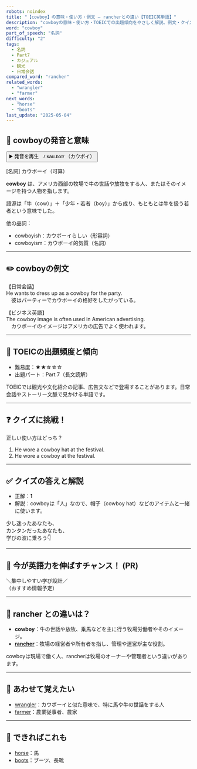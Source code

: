 ```yaml
---
robots: noindex
title: "【cowboy】の意味・使い方・例文 ― rancherとの違い【TOEIC英単語】"
description: "cowboyの意味・使い方・TOEICでの出題傾向をやさしく解説。例文・クイズ付きでrancherとの違いもわかりやすく学べます。"
word: "cowboy"
part_of_speech: "名詞"
difficulty: "2"
tags:
  - 名詞
  - Part7
  - カジュアル
  - 観光
  - 日常会話
compared_word: "rancher"
related_words:
  - "wrangler"
  - "farmer"
next_words:
  - "horse"
  - "boots"
last_update: "2025-05-04"
---
```


## 🔰 cowboyの発音と意味

<button class="play-audio" onclick="playTTS('cowboy')">
  <span class="play-audio-main">
    ▶️ 発音を再生　/ˈkaʊ.bɔɪ/
  </span>
  <span class="play-audio-sub">
    （カウボイ）
  </span>
</button>

[名詞] カウボーイ（可算）

**cowboy** は、アメリカ西部の牧場で牛の世話や放牧をする人、またはそのイメージを持つ人物を指します。

語源は「牛（cow）」＋「少年・若者（boy）」から成り、もともとは牛を扱う若者という意味でした。

他の品詞：  
- cowboyish：カウボーイらしい（形容詞）
- cowboyism：カウボーイ的気質（名詞）

---

## ✏️ cowboyの例文

【日常会話】  
He wants to dress up as a cowboy for the party.  
　彼はパーティーでカウボーイの格好をしたがっている。

【ビジネス英語】  
The cowboy image is often used in American advertising.  
　カウボーイのイメージはアメリカの広告でよく使われます。

---

## 🎯 TOEICの出題頻度と傾向

- 難易度：★★☆☆☆
- 出題パート：Part 7（長文読解）

TOEICでは観光や文化紹介の記事、広告文などで登場することがあります。日常会話やストーリー文脈で見かける単語です。

---

## ❓ クイズに挑戦！

正しい使い方はどっち？

1. He wore a cowboy hat at the festival.  
2. He wore a cowboy at the festival.

---

## ✅ クイズの答えと解説

- 正解：**1**
- 解説：cowboyは「人」なので、帽子（cowboy hat）などのアイテムと一緒に使います。

少し迷ったあなたも、  
カンタンだったあなたも、  
学びの波に乗ろう👇️

---

## 🚀 今が英語力を伸ばすチャンス！ (PR)

<div class="info-center">
＼集中しやすい学び設計／<br>  
（おすすめ情報予定）
</div>

---

## 🤔  rancher との違いは？

- **cowboy**：牛の世話や放牧、乗馬などを主に行う牧場労働者やそのイメージ。
- **[rancher](/word/rancher/)**：牧場の経営者や所有者を指し、管理や運営が主な役割。

cowboyは現場で働く人、rancherは牧場のオーナーや管理者という違いがあります。

---

## 🧩 あわせて覚えたい

- [wrangler](/word/wrangler/)：カウボーイと似た意味で、特に馬や牛の世話をする人
- [farmer](/word/farmer/)：農業従事者、農家

---

## 📖 できればこれも

- [horse](/word/horse/)：馬
- [boots](/word/boots/)：ブーツ、長靴

<!-- cvid: aid01_bid38 -->
